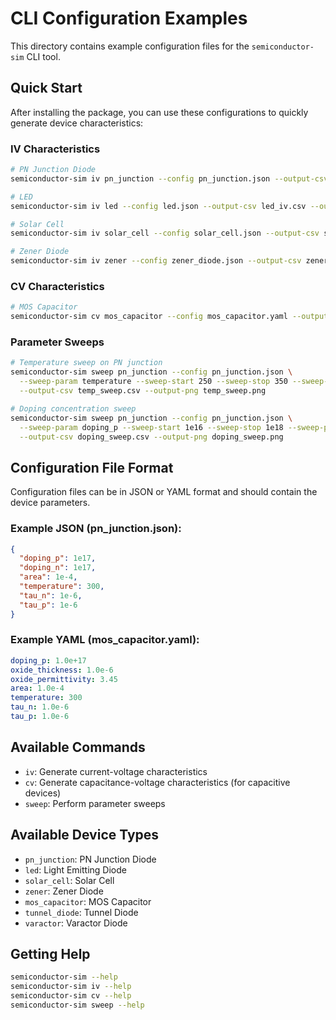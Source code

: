 # CLI Configuration Examples

This directory contains example configuration files for the `semiconductor-sim` CLI tool.

## Quick Start

After installing the package, you can use these configurations to quickly generate device characteristics:

### IV Characteristics

```bash
# PN Junction Diode
semiconductor-sim iv pn_junction --config pn_junction.json --output-csv pn_iv.csv --output-png pn_iv.png

# LED  
semiconductor-sim iv led --config led.json --output-csv led_iv.csv --output-png led_iv.png

# Solar Cell
semiconductor-sim iv solar_cell --config solar_cell.json --output-csv solar_iv.csv --output-png solar_iv.png

# Zener Diode
semiconductor-sim iv zener --config zener_diode.json --output-csv zener_iv.csv --output-png zener_iv.png
```

### CV Characteristics

```bash
# MOS Capacitor
semiconductor-sim cv mos_capacitor --config mos_capacitor.yaml --output-csv mos_cv.csv --output-png mos_cv.png
```

### Parameter Sweeps

```bash
# Temperature sweep on PN junction
semiconductor-sim sweep pn_junction --config pn_junction.json \
  --sweep-param temperature --sweep-start 250 --sweep-stop 350 --sweep-points 5 \
  --output-csv temp_sweep.csv --output-png temp_sweep.png

# Doping concentration sweep  
semiconductor-sim sweep pn_junction --config pn_junction.json \
  --sweep-param doping_p --sweep-start 1e16 --sweep-stop 1e18 --sweep-points 5 \
  --output-csv doping_sweep.csv --output-png doping_sweep.png
```

## Configuration File Format

Configuration files can be in JSON or YAML format and should contain the device parameters.

### Example JSON (pn_junction.json):
```json
{
  "doping_p": 1e17,
  "doping_n": 1e17,
  "area": 1e-4,
  "temperature": 300,
  "tau_n": 1e-6,
  "tau_p": 1e-6
}
```

### Example YAML (mos_capacitor.yaml):
```yaml
doping_p: 1.0e+17
oxide_thickness: 1.0e-6
oxide_permittivity: 3.45
area: 1.0e-4
temperature: 300
tau_n: 1.0e-6
tau_p: 1.0e-6
```

## Available Commands

- `iv`: Generate current-voltage characteristics
- `cv`: Generate capacitance-voltage characteristics (for capacitive devices)
- `sweep`: Perform parameter sweeps

## Available Device Types

- `pn_junction`: PN Junction Diode
- `led`: Light Emitting Diode
- `solar_cell`: Solar Cell
- `zener`: Zener Diode  
- `mos_capacitor`: MOS Capacitor
- `tunnel_diode`: Tunnel Diode
- `varactor`: Varactor Diode

## Getting Help

```bash
semiconductor-sim --help
semiconductor-sim iv --help
semiconductor-sim cv --help
semiconductor-sim sweep --help
```